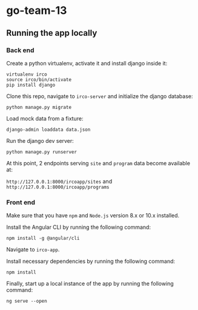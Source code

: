 # go-team-13

## Running the app locally

### Back end

Create a python virtualenv, activate it and install django inside it:

```
virtualenv irco
source irco/bin/activate
pip install django
```

Clone this repo, navigate to `irco-server` and initialize the django database:

`python manage.py migrate`

Load mock data from a fixture:

`django-admin loaddata data.json`

Run the django dev server:

`python manage.py runserver`

At this point, 2 endpoints serving `site` and `program` data become available at:

`http://127.0.0.1:8000/ircoapp/sites` and `http://127.0.0.1:8000/ircoapp/programs`


### Front end
Make sure that you have `npm` and `Node.js` version 8.x or 10.x installed.

Install the Angular CLI by running the following command:

`npm install -g @angular/cli`

Navigate to `irco-app`.

Install necessary dependencies by running the following command:

`npm install`

Finally, start up a local instance of the app by running the following command:

`ng serve --open`
